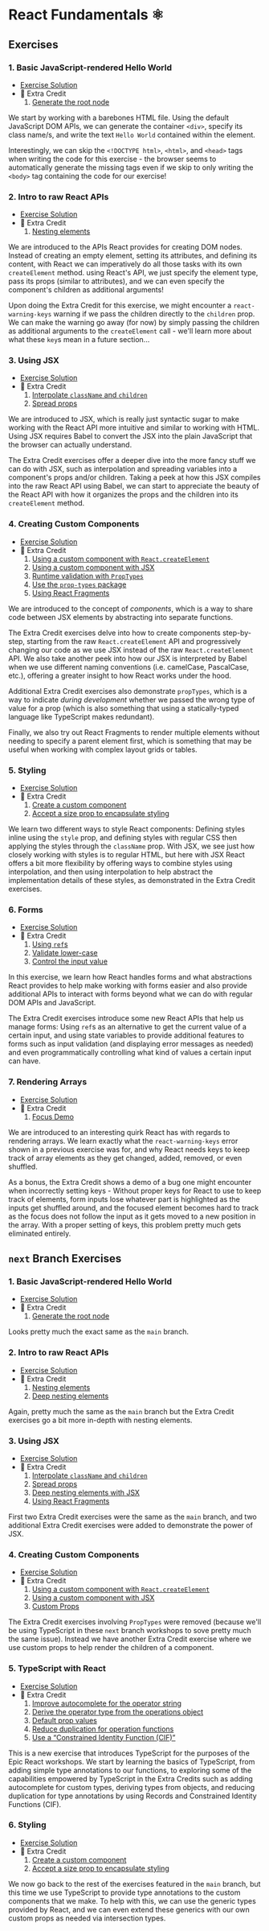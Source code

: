 # React Fundamentals ⚛

## Exercises

### 1. Basic JavaScript-rendered Hello World

- [Exercise Solution](exercises/01.html)
- 💯 Extra Credit
  1. [Generate the root node](exercises/01.extra-1.html)

We start by working with a barebones HTML file. Using the default JavaScript DOM APIs, we can generate the container `<div>`, specify its class name/s, and write the text `Hello World` contained within the element.

Interestingly, we can skip the `<!DOCTYPE html>`, `<html>`, and `<head>` tags when writing the code for this exercise - the browser seems to automatically generate the missing tags even if we skip to only writing the `<body>` tag containing the code for our exercise!

### 2. Intro to raw React APIs

- [Exercise Solution](exercises/02.html)
- 💯 Extra Credit
  1. [Nesting elements](exercises/02.extra-1.html)

We are introduced to the APIs React provides for creating DOM nodes. Instead of creating an empty element, setting its attributes, and defining its content, with React we can imperatively do all those tasks with its own `createElement` method. using React's API, we just specify the element type, pass its props (similar to attributes), and we can even specify the component's children as additional arguments!

Upon doing the Extra Credit for this exercise, we might encounter a `react-warning-keys` warning if we pass the children directly to the `children` prop. We can make the warning go away (for now) by simply passing the children as additional arguments to the `createElement` call - we'll learn more about what these `key`s mean in a future section...

### 3. Using JSX

- [Exercise Solution](exercises/03.html)
- 💯 Extra Credit
  1. [Interpolate `className` and `children`](exercises/03.extra-1.html)
  2. [Spread props](exercises/03.extra-2.html)

We are introduced to JSX, which is really just syntactic sugar to make working with the React API more intuitive and similar to working with HTML. Using JSX requires Babel to convert the JSX into the plain JavaScript that the browser can actually understand.

The Extra Credit exercises offer a deeper dive into the more fancy stuff we can do with JSX, such as interpolation and spreading variables into a component's props and/or children. Taking a peek at how this JSX compiles into the raw React API using Babel, we can start to appreciate the beauty of the React API with how it organizes the props and the children into its `createElement` method.

### 4. Creating Custom Components

- [Exercise Solution](exercises/04.html)
- 💯 Extra Credit
  1. [Using a custom component with `React.createElement`](exercises/04.extra-1.html)
  2. [Using a custom component with JSX](exercises/04.extra-2.html)
  3. [Runtime validation with `PropTypes`](exercises/04.extra-3.html)
  4. [Use the `prop-types` package](exercises/04.extra-4.html)
  5. [Using React Fragments](exercises/04.extra-5.html)

We are introduced to the concept of _components_, which is a way to share code between JSX elements by abstracting into separate functions.

The Extra Credit exercises delve into how to create components step-by-step, starting from the raw `React.createElement` API and progressively changing our code as we use JSX instead of the raw `React.createElement` API. We also take another peek into how our JSX is interpreted by Babel when we use different naming conventions (i.e. camelCase, PascalCase, etc.), offering a greater insight to how React works under the hood.

Additional Extra Credit exercises also demonstrate `propTypes`, which is a way to indicate _during development_ whether we passed the wrong type of value for a prop (which is also something that using a statically-typed language like TypeScript makes redundant).

Finally, we also try out React Fragments to render multiple elements without needing to specify a parent element first, which is something that may be useful when working with complex layout grids or tables.

### 5. Styling

- [Exercise Solution](exercises/05.js)
- 💯 Extra Credit
  1. [Create a custom component](exercises/05.extra-1.js)
  2. [Accept a size prop to encapsulate styling](exercises/05.extra-2.js)

We learn two different ways to style React components: Defining styles inline using the `style` prop, and defining styles with regular CSS then applying the styles through the `className` prop. With JSX, we see just how closely working with styles is to regular HTML, but here with JSX React offers a bit more flexibility by offering ways to combine styles using interpolation, and then using interpolation to help abstract the implementation details of these styles, as demonstrated in the Extra Credit exercises.

### 6. Forms

- [Exercise Solution](exercises/06.js)
- 💯 Extra Credit
  1. [Using `ref`s](exercises/06.extra-1.js)
  2. [Validate lower-case](exercises/06.extra-2.js)
  3. [Control the input value](exercises/06.extra-3.js)

In this exercise, we learn how React handles forms and what abstractions React provides to help make working with forms easier and also provide additional APIs to interact with forms beyond what we can do with regular DOM APIs and JavaScript.

The Extra Credit exercises introduce some new React APIs that help us manage forms: Using `ref`s as an alternative to get the current value of a certain input, and using state variables to provide additional features to forms such as input validation (and displaying error messages as needed) and even programmatically controlling what kind of values a certain input can have.

### 7. Rendering Arrays

- [Exercise Solution](exercises/07.js)
- 💯 Extra Credit
  1. [Focus Demo](https://react-fundamentals.netlify.app/isolated/final/07.extra-1.js)

We are introduced to an interesting quirk React has with regards to rendering arrays. We learn exactly what the `react-warning-keys` error shown in a previous exercise was for, and why React needs keys to keep track of array elements as they get changed, added, removed, or even shuffled.

As a bonus, the Extra Credit shows a demo of a bug one might encounter when incorrectly setting keys - Without proper keys for React to use to keep track of elements, form inputs lose whatever part is highlighted as the inputs get shuffled around, and the focused element becomes hard to track as the focus does not follow the input as it gets moved to a new position in the array. With a proper setting of keys, this problem pretty much gets eliminated entirely.

## `next` Branch Exercises

### 1. Basic JavaScript-rendered Hello World

- [Exercise Solution](next/01.html)
- 💯 Extra Credit
  1. [Generate the root node](next/01.extra-1.html)

Looks pretty much the exact same as the `main` branch.

### 2. Intro to raw React APIs

- [Exercise Solution](next/02.html)
- 💯 Extra Credit
  1. [Nesting elements](next/02.extra-1.html)
  2. [Deep nesting elements](next/02.extra-2.html)

Again, pretty much the same as the `main` branch but the Extra Credit exercises go a bit more in-depth with nesting elements.

### 3. Using JSX

- [Exercise Solution](next/03.html)
- 💯 Extra Credit
  1. [Interpolate `className` and `children`](next/03.extra-1.html)
  2. [Spread props](next/03.extra-2.html)
  3. [Deep nesting elements with JSX](next/03.extra-3.html)
  4. [Using React Fragments](next/03.extra-4.html)

First two Extra Credit exercises were the same as the `main` branch, and two additional Extra Credit exercises were added to demonstrate the power of JSX.

### 4. Creating Custom Components

- [Exercise Solution](next/04.html)
- 💯 Extra Credit
  1. [Using a custom component with `React.createElement`](next/04.extra-1.html)
  2. [Using a custom component with JSX](next/04.extra-2.html)
  3. [Custom Props](next/04.extra-3.html)

The Extra Credit exercises involving `PropTypes` were removed (because we'll be using TypeScript in these `next` branch workshops to sove pretty much the same issue). Instead we have another Extra Credit exercise where we use custom props to help render the children of a component.

### 5. TypeScript with React

- [Exercise Solution](next/05.tsx)
- 💯 Extra Credit
  1. [Improve autocomplete for the operator string](next/05.extra-1.tsx)
  2. [Derive the operator type from the operations object](next/05.extra-2.tsx)
  3. [Default prop values](next/05.extra-3.tsx)
  4. [Reduce duplication for operation functions](next/05.extra-4.tsx)
  5. [Use a “Constrained Identity Function (CIF)”](next/05.extra-5.tsx)

This is a new exercise that introduces TypeScript for the purposes of the Epic React workshops. We start by learning the basics of TypeScript, from adding simple type annotations to our functions, to exploring some of the capabilities empowered by TypeScript in the Extra Credits such as adding autocomplete for custom types, deriving types from objects, and reducing duplication for type annotations by using Records and Constrained Identity Functions (CIF).

### 6. Styling

- [Exercise Solution](next/06.tsx)
- 💯 Extra Credit
  1. [Create a custom component](next/06.extra-1.tsx)
  2. [Accept a size prop to encapsulate styling](next/06.extra-2.tsx)

We now go back to the rest of the exercises featured in the `main` branch, but this time we use TypeScript to provide type annotations to the custom components that we make. To help with this, we can use the generic types provided by React, and we can even extend these generics with our own custom props as needed via intersection types.
